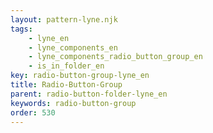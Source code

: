 ```yaml
---
layout: pattern-lyne.njk
tags: 
    - lyne_en
    - lyne_components_en
    - lyne_components_radio_button_group_en
    - is_in_folder_en
key: radio-button-group-lyne_en
title: Radio-Button-Group
parent: radio-button-folder-lyne_en
keywords: radio-button-group
order: 530
---
```

